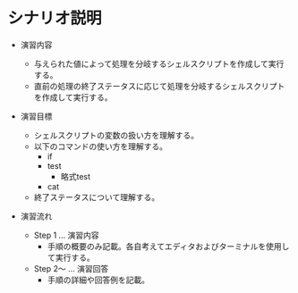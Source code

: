 # シナリオ説明
- 演習内容
  - 与えられた値によって処理を分岐するシェルスクリプトを作成して実行する。
  - 直前の処理の終了ステータスに応じて処理を分岐するシェルスクリプトを作成して実行する。

- 演習目標
  - シェルスクリプトの変数の扱い方を理解する。
  - 以下のコマンドの使い方を理解する。
    - if
    - test
      - 略式test
    - cat
  - 終了ステータスについて理解する。

- 演習流れ
  - Step 1 … 演習内容
    - 手順の概要のみ記載。各自考えてエディタおよびターミナルを使用して実行する。
  - Step 2～ … 演習回答
    - 手順の詳細や回答例を記載。
